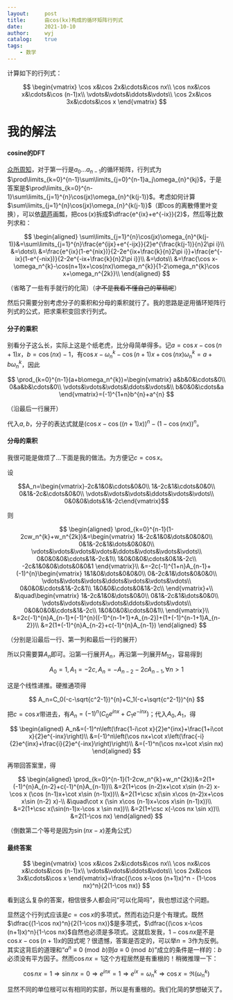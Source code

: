 ```yaml
---
layout:		post
title:		由cos(kx)构成的循环矩阵行列式
date:		2021-10-10
author:		wyj
catalog:	true
tags:
    - 数学
---
```


计算如下的行列式：

$$
\begin{vmatrix}
\cos x&\cos 2x&\cdots&\cos nx\\
\cos nx&\cos x&\cdots&\cos (n-1)x\\
\vdots&\vdots&\ddots&\vdots\\
\cos 2x&\cos 3x&\cdots&\cos x
\end{vmatrix}
$$

# 我的解法

#### cosine的DFT

[众所周知](https://en.wikipedia.org/wiki/Circulant_matrix#Properties)，对于第一行是$a_0\dots a_{n-1}$的循环矩阵，行列式为$\prod\limits_{k=0}^{n-1}\sum\limits_{j=0}^{n-1}a_j\omega_{n}^{kj}$，于是答案是$\prod\limits_{k=0}^{n-1}\sum\limits_{j=1}^{n}\cos(jx)\omega_{n}^{k(j-1)}$。考虑如何计算$\sum\limits_{j=1}^{n}\cos(jx)\omega_{n}^{k(j-1)}$（即$\cos$的离散傅里叶变换），可以依[葫芦](/2020/07/02/cos%E7%9A%84%E6%B1%82%E5%92%8C/)画瓢，把$\cos(x)$拆成$\dfrac{e^{ix}+e^{-ix}}{2}$，然后等比数列求和：

$$
\begin{aligned}
\sum\limits_{j=1}^{n}\cos(jx)\omega_{n}^{k(j-1)}&=\sum\limits_{j=1}^{n}\frac{e^{ijx}+e^{-ijx}}{2}e^{\frac{k(j-1)}{n}2\pi i}\\
&=\dots\\
&=\frac{e^{ix}(1-e^{nix})}{2-2e^{ix+\frac{k}{n}2\pi i}}+\frac{e^{-ix}(1-e^{-nix})}{2-2e^{-ix+\frac{k}{n}2\pi i}}\\
&=\dots\\
&=\frac{\cos x-\omega_n^{k}-\cos(n+1)x+\cos(nx)\omega_n^{k}}{1-2\omega_n^{k}\cos x+\omega_n^{2k}}\\
\end{aligned}
$$

（省略了一些有手就行的化简）（~~才不是我看不懂自己的草稿呢~~）

然后只需要分别考虑分子的乘积和分母的乘积就行了。我的思路是逆用循环矩阵行列式的公式，把求乘积变回求行列式。

#### 分子的乘积

别看分子这么长，实际上这是个纸老虎，比分母简单得多。记$a=\cos x-\cos(n+1)x$，$b=\cos(nx)-1$，有$\cos x-\omega_n^{k}-\cos(n+1)x+\cos(nx)\omega_n^{k}=a+b\omega_n^{k}$，因此

$$
\prod_{k=0}^{n-1}(a+b\omega_n^{k})=\begin{vmatrix}
	a&b&0&\cdots&0\\
	0&a&b&\cdots&0\\
	\vdots&\vdots&\vdots&\ddots&\vdots&\\
	b&0&0&\cdots&a
\end{vmatrix}=(-1)^{1+n}b^{n}+a^{n}
$$

（沿最后一行展开）

代入$a,b$，分子的表达式就是$(\cos x-\cos((n+1)x))^n - (1-\cos(nx))^n$。

#### 分母的乘积

我很可能是做烦了$\dots$下面是我的做法。为方便记$c=\cos x$。

设

$$A_n=\begin{vmatrix}-2c&1&0&\cdots&0&0\\
1&-2c&1&\cdots&0&0\\
0&1&-2c&\cdots&0&0\\
\vdots&\vdots&\vdots&\ddots&\vdots&\vdots\\
0&0&0&\dots&1&-2c\end{vmatrix}$$

则

$$
\begin{aligned}
\prod_{k=0}^{n-1}(1-2cw_n^{k}+w_n^{2k})&=\begin{vmatrix}
1&-2c&1&0&\dots&0&0&0\\
0&1&-2c&1&\dots&0&0&0\\
\vdots&\vdots&\vdots&\vdots&\ddots&\vdots&\vdots&\vdots\\
0&0&0&0&\cdots&1&-2c&1\\
1&0&0&0&\cdots&0&1&-2c\\
-2c&1&0&0&\dots&0&0&1
\end{vmatrix}\\
&=-2c(-1)^{1+n}A_{n-1}+(-1)^{n}\begin{vmatrix}
1&1&0&\dots&0&0&0\\
0&-2c&1&\dots&0&0&0\\
\vdots&\vdots&\vdots&\ddots&\vdots&\vdots&\vdots\\
0&0&0&\cdots&1&-2c&1\\
1&0&0&\cdots&0&1&-2c\\
\end{vmatrix}+\\
&\quad\begin{vmatrix}
1&-2c&1&0&\dots&0&0\\
0&1&-2c&1&\dots&0&0\\
\vdots&\vdots&\vdots&\vdots&\ddots&\vdots&\vdots\\
0&0&0&0&\cdots&1&-2c\\
1&0&0&0&\cdots&0&1\\
\end{vmatrix}\\
&=2c(-1)^{n}A_{n-1}+(-1)^{n}((-1)^{n-1+1}+A_{n-2})+(1+(-1)^{n-1+1}A_{n-2})\\
&=2(1+(-1)^{n}A_{n-2}+c(-1)^{n}A_{n-1})
\end{aligned}
$$

（分别是沿最后一行、第一列和最后一行的展开）

所以只需要算$A_n$即可。沿第一行展开$A_n$，再沿第一列展开$M_{12}$，容易得到

$$
A_0=1,A_1=-2c,A_n=-A_{n-2}-2c A_{n-1},\forall n>1
$$

这是个线性递推。硬推通项得

$$
A_n=C_0(-c-\sqrt{c^2-1})^{n}+C_1(-c+\sqrt{c^2-1})^{n}
$$

把$c=\cos x$带进去，有$A_n=(-1)^n(C_0e^{inx}+C_1e^{-inx})$；代入$A_0,A_1$，得

$$
\begin{aligned}
A_n&=(-1)^n\left(\frac{1-i\cot x}{2}e^{inx}+\frac{1+i\cot x}{2}e^{-inx}\right)\\
&=(-1)^n\left(\cos nx+\cot x\left(\frac{-i}{2}e^{inx}+\frac{i}{2}e^{-inx}\right)\right)\\
&=(-1)^n(\cos nx+\cot x\sin nx)
\end{aligned}
$$

再带回答案里，得

$$
\begin{aligned}
\prod_{k=0}^{n-1}(1-2cw_n^{k}+w_n^{2k})&=2(1+(-1)^{n}A_{n-2}+c(-1)^{n}A_{n-1})\\
&=2(1+\cos (n-2)x+\cot x\sin (n-2) x-\cos x (\cos (n-1)x+\cot x\sin (n-1)x))\\
&=2(1+\csc x(\sin x\cos (n-2)x+\cos x\sin (n-2) x)-\\
&\quad\cot x (\sin x\cos (n-1)x+\cos x\sin (n-1)x))\\
&=2(1+\csc x(\sin(n-1)x-\cos x \sin nx))\\
&=2(1+\csc x(-\cos nx \sin x))\\
&=2(1-\cos nx)
\end{aligned}
$$

（倒数第二个等号是因为$\sin(nx-x)$差角公式）

#### 最终答案

$$
\begin{vmatrix}
\cos x&\cos 2x&\cdots&\cos nx\\
\cos nx&\cos x&\cdots&\cos (n-1)x\\
\vdots&\vdots&\ddots&\vdots\\
\cos 2x&\cos 3x&\cdots&\cos x
\end{vmatrix}=\frac{(\cos x-\cos (n+1)x)^n - (1-\cos nx)^n}{2(1-\cos nx)}
$$

看到这么复杂的答案，相信很多人都会问“可以化简吗”，我也想过这个问题。

显然这个行列式应该是$c=\cos x$的多项式，然而右边只是个有理式。既然$\dfrac{(1-\cos nx)^n}{2(1-\cos nx)}$是多项式，$\dfrac{(\cos x-\cos (n+1)x)^n}{1-\cos nx}$自然也必须是多项式。这就启发我，$1-\cos nx$是不是$\cos x-\cos (n+1)x$的因式呢？很遗憾，答案是否定的，可以举$n=3$作为反例。其实这背后的道理和“$a^n\equiv 0 \pmod{b}$则$a\equiv 0 \pmod{b}$”成立的条件是一样的：$b$必须没有平方因子。然而$\cos nx=1$这个方程居然是有重根的！稍微推理一下：

$$
\cos nx =1\Rightarrow \sin nx=0 \Rightarrow e^{inx}=1 \Rightarrow e^{ix}=\omega_n^{k}\Rightarrow\cos x=\Re{(\omega_n^{k})}
$$

显然不同的单位根可以有相同的实部，所以是有重根的。我们化简的梦想破灭了。

